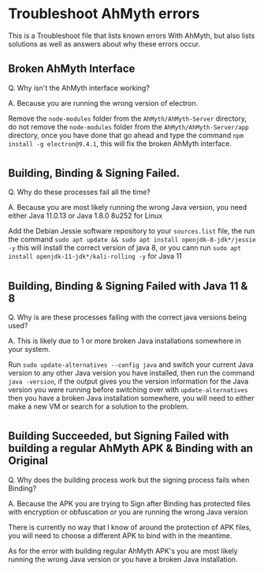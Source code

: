 # Troubleshoot AhMyth errors
This is a Troubleshoot file that lists known errors With AhMyth, 
but also lists solutions as well as answers about why these 
errors occur.

## Broken AhMyth Interface
Q. Why isn't the AhMyth interface working?

A. Because you are running the wrong version of electron.

Remove the `node-modules` folder from the `AhMyth/AhMyth-Server` directory, do not remove the `node-modules` folder from the `AhMyth/AhMyth-Server/app` directory, once you have done that go ahead and type the command `npm install -g electron@9.4.1`, this will fix the broken AhMyth interface.
#
## Building, Binding & Signing Failed.
Q. Why do these processes fail all the time?

A. Because you are most likely running the wrong Java version, you need either Java 11.0.13 or Java 1.8.0 8u252 for Linux

Add the Debian Jessie software repository to your `sources.list` file, the run the command `sudo apt update && sudo apt install openjdk-8-jdk*/jessie -y` this will install the correct version of java 8, or you cann run `sudo apt install openjdk-11-jdk*/kali-rolling -y` for Java 11
#
## Building, Binding & Signing Failed with Java 11 & 8
Q. Why is are these processes failing with the correct java versions being used?

A. This is likely due to 1 or more broken Java installations somewhere in your system.

Run `sudo update-alternatives --config java` and switch your current Java version to any other Java version you have installed, then run the command `java -version`, if the output gives you the version information for the Java version you were running before switching over with `update-alternatives` then you have a broken Java installation somewhere, you will need to either make a new VM or search for a solution to the problem.
#
## Building Succeeded, but Signing Failed with building a regular AhMyth APK & Binding with an Original
Q. Why does the building process work but the signing process fails when Binding?

A. Because the APK you are trying to Sign after Binding has protected files with encryption or obfuscation or you are running the wrong Java version

There is currently no way that I know of around the protection of APK files, you will need to choose a different APK to bind with in the meantime. 

As for the error with building regular AhMyth APK's you are most likely running the wrong Java version or you have a broken Java installation.
